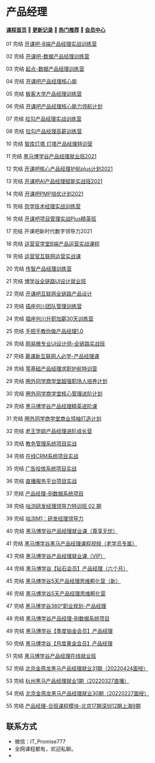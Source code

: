 # 产品经理

#### [**课程首页**](../../README.md) 💖 [**更新记录**](./gxjl-2023.md) 💖 [**热门推荐**](./rmtj.md) 💖 [**会员中心**](./vip.md)

01 完结 [开课吧-B端产品经理实战训练营](https://mkt.kaikeba.com/vipcourse/tobpm)

02 完结 [开课吧-数据产品经理训练营](https://mkt.kaikeba.com/vipcourse/dpm)

03 完结 [起点-数据产品经理训练营](https://ke.qq.com/huodong/qidianwenanxunlian_PC/index.html)

04 完结 [开课吧产品经理核心能](https://www.kaikeba.com/vipcourse/pm)

05 完结 [极客大学产品经理训练营](https://u.geekbang.org/subject/pm)

06 完结 [开课吧产品经理核心能力领航计划](https://www.kaikeba.com/vip)

07 完结 [拉勾产品经理实战训练营](https://kaiwu.lagou.com/pm_essential.html)

08 完结 [拉勾产品经理高薪训练营](https://edu.lagou.com/growth/sem/pm__enhancement.html)

10 完结 [智库灯塔 灯塔产品经理特训营](http://www.dengta360.cn/pm.html)

11 完结 [黑马博学谷产品经理就业班2021](https://www.boxuegu.com/class/outline-3861.html)

12 完结 [开课吧核心产品经理护航plus计划2021](https://www.kaikeba.com/course/vip/375)

13 完结 [开课吧AI产品经理赋能实战班2021](https://www.kaikeba.com/course/vip/265)

14 完结 [开课吧PMP培优计划2021](https://www.kaikeba.com/course/vip/474)

15 完结 [奈学技术经理实战训练营](https://www.naixuejiaoyu.com/courseDetail?id=342)

16 完结 [开课吧项目管理实战Plus精英班](https://www.kaikeba.com/course/vip/473)

17 完结 开课吧新时代数字领导力2021

18 完结 [运营官学堂B端产品运营实战课程](https://appzijjeuhr9074.h5.xiaoeknow.com/v1/course/column/p_61d30e80e4b07ecd8e1fc68a)

19 完结 [运营官互联网运营实战课](https://appzijjeuhr9074.h5.xiaoeknow.com/v1/goods/goods_detail/p_61d2af23e4b07ecd8e1fb417)

20 完结 [传智产品经理训练营](https://pm.itcast.cn/)

21 完结 [博学谷全链路UI设计就业班](https://www.boxuegu.com/class/outline-3352.html)

22 完结 [开课吧互联网全链路产品设计](https://www.kaikeba.com/course/vip/829)

23 完结 [插座何川团队管理训练营](http://www.chazuomba.com/home)

24 完结 [插座何川升职加薪30天训练营](http://www.chazuomba.com/home)

25 完结 [手把手教你做产品经理1.0](https://mp.weixin.qq.com/s/U8cU1gNaSz6V6KATedkqxg)

26 完结 [网易微专业UI设计师–全链路实战班](https://mooc.study.163.com/smartSpec/detail/1202832601.htm)

27 完结 [慕课新互联网人必学-产品经理课](https://class.imooc.com/sale/pm2021)

28 完结 [零基础产品经理求职护航特训营](https://www.weekweekup.cn/detail?id=148)

29 完结 [圈外同学商学堂超强职场人培养计划](https://www.weekweekup.cn/detail?id=148)

30 完结 [圈外同学商学堂核心管理进阶计划](https://www.weekweekup.cn/detail?id=148)

29 完结 [黑马博学谷产品经理精英进阶课](https://www.boxuegu.com/course/detail-4762.html)

31 完结 [圈外同学商学堂商业领袖打造计划](https://www.weekweekup.cn/detail?id=148)

32 完结 [老王学姐产品经理进阶成长营](https://haohuo.jinritemai.com/views/product/item2?id=3532793088072355647)

33 完结 [教务管理系统项目实战](https://www.boxuegu.com/course/detail-2459.html)

34 完结 [在线CRM系统项目实战](https://www.boxuegu.com/course/detail-2460.html)

35 完结 [广告投放系统项目实战](https://www.boxuegu.com/course/detail-2461.html)

36 完结 [直播服务平台项目实战](https://www.boxuegu.com/course/detail-2462.html)

37 完结 [产品经理-BI数据系统项目](https://www.boxuegu.com/course/detail-2777.html)

38 完结 [咕泡研发经理领导力特训班 02 期](https://ke.gupaoedu.cn/course/vip/1509)

39 完结 [咕泡M1：研发经理领导力](https://ke.gupaoedu.cn/course/vip/1776)

40 完结 [黑马博学谷产品经理就业课（尊享无忧）](https://www.boxuegu.com/class/outline-4533.html)

41 完结 [黑马博学谷黑马产品经理课程视频（老学员专属）](https://www.boxuegu.com/course/detail-3994.html)

43 完结 [黑马博学谷产品经理就业课（VIP）](https://www.boxuegu.com/class/outline-3861.html)

44 完结 [黑马博学谷【钻石会员】产品经理（六个月）](https://www.boxuegu.com/class/outline-3755.html)

45 完结 [黑马博学谷5天产品经理思维孵化营（新）](https://www.boxuegu.com/course/detail-3301.html)

46 完结 [黑马博学谷5天产品经理思维孵化营](https://www.boxuegu.com/course/detail-3145.html)

47 完结 [黑马博学谷360°职业规划-产品经理](https://www.boxuegu.com/class/outline-3045.html)

48 完结 [黑马博学谷产品经理-BI数据系统项目](https://www.boxuegu.com/course/detail-2777.html)

49 完结 [黑马博学谷【季度铂金会员】产品经理](https://www.boxuegu.com/class/outline-1435.html)

50 完结 [黑马博学谷【月度黄金会员】产品经理](https://www.boxuegu.com/class/outline-1434.html)

51 完结 [黑马博学谷产品经理在线就业班](https://www.boxuegu.com/class/outline-1370.html)

52 完结 [北京金燕龙黑马产品经理就业31期（20220424面授）](https://www.boxuegu.com/)

53 完结 [杭州黑马产品经理就业1期（20220327直播）](https://www.boxuegu.com/)

54 完结 [北京金燕龙黑马产品经理就业30期（20220227面授）](https://www.boxuegu.com/)

55 完结 [产品经理-合班课程模块-北京17期深圳12期上海9期](https://www.boxuegu.com/)

## 联系方式

- 微信：IT_Promise777
- 全网课程都有，欢迎私聊。
-  